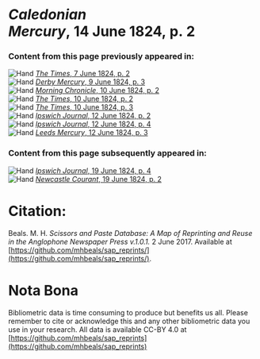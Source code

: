# *Caledonian Mercury*, 14 June 1824, p. 2  
  
### Content from this page previously appeared in:  
![Hand](http://scissorsandpaste.net/wp-content/uploads/2017/06/smallhandpointer.png) [*The Times*, 7 June 1824, p. 2](https://mhbeals.github.io/sap_html/The-Times/The-Times-7-June-1824-p-2)  
![Hand](http://scissorsandpaste.net/wp-content/uploads/2017/06/smallhandpointer.png) [*Derby Mercury*, 9 June 1824, p. 3](https://mhbeals.github.io/sap_html/Derby-Mercury/Derby-Mercury-9-June-1824-p-3)  
![Hand](http://scissorsandpaste.net/wp-content/uploads/2017/06/smallhandpointer.png) [*Morning Chronicle*, 10 June 1824, p. 2](https://mhbeals.github.io/sap_html/Morning-Chronicle/Morning-Chronicle-10-June-1824-p-2)  
![Hand](http://scissorsandpaste.net/wp-content/uploads/2017/06/smallhandpointer.png) [*The Times*, 10 June 1824, p. 2](https://mhbeals.github.io/sap_html/The-Times/The-Times-10-June-1824-p-2)  
![Hand](http://scissorsandpaste.net/wp-content/uploads/2017/06/smallhandpointer.png) [*The Times*, 10 June 1824, p. 3](https://mhbeals.github.io/sap_html/The-Times/The-Times-10-June-1824-p-3)  
![Hand](http://scissorsandpaste.net/wp-content/uploads/2017/06/smallhandpointer.png) [*Ipswich Journal*, 12 June 1824, p. 2](https://mhbeals.github.io/sap_html/Ipswich-Journal/Ipswich-Journal-12-June-1824-p-2)  
![Hand](http://scissorsandpaste.net/wp-content/uploads/2017/06/smallhandpointer.png) [*Ipswich Journal*, 12 June 1824, p. 4](https://mhbeals.github.io/sap_html/Ipswich-Journal/Ipswich-Journal-12-June-1824-p-4)  
![Hand](http://scissorsandpaste.net/wp-content/uploads/2017/06/smallhandpointer.png) [*Leeds Mercury*, 12 June 1824, p. 3](https://mhbeals.github.io/sap_html/Leeds-Mercury/Leeds-Mercury-12-June-1824-p-3)  
  
### Content from this page subsequently appeared in:  
![Hand](http://scissorsandpaste.net/wp-content/uploads/2017/06/smallhandpointer.png) [*Ipswich Journal*, 19 June 1824, p. 4](https://mhbeals.github.io/sap_html/Ipswich-Journal/Ipswich-Journal-19-June-1824-p-4)  
![Hand](http://scissorsandpaste.net/wp-content/uploads/2017/06/smallhandpointer.png) [*Newcastle Courant*, 19 June 1824, p. 2](https://mhbeals.github.io/sap_html/Newcastle-Courant/Newcastle-Courant-19-June-1824-p-2)  


# Citation: 

Beals. M. H. *Scissors and Paste Database: A Map of Reprinting and Reuse in the Anglophone Newspaper Press v.1.0.1.* 2 June 2017. Available at [https://github.com/mhbeals/sap_reprints/](https://github.com/mhbeals/sap_reprints/). 

# Nota Bona

Bibliometric data is time consuming to produce but benefits us all. Please remember to cite or acknowledge this and any other bibliometric data you use in your research. All data is available CC-BY 4.0 at [https://github.com/mhbeals/sap_reprints](https://github.com/mhbeals/sap_reprints)